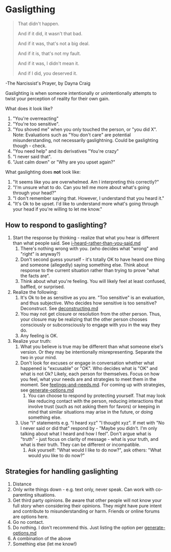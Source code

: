 # Gasligthing

> That didn't happen.&#x20;
>
> And if it did, it wasn't that bad.&#x20;
>
> And if it was, that's not a big deal.&#x20;
>
> And if it is, that's not my fault.&#x20;
>
> And if it was, I didn't mean it.&#x20;
>
> And if I did, you deserved it.

\-The Narcissist's Prayer, by Dayna Craig

Gaslighting is when someone intentionally or unintentionally attempts to twist your perception of reality for their own gain.

What does it look like?

1. "You're overreacting"
2. "You're too sensitive".
3. "You shoved me" when you only touched the person, or "you did X". Note: Evaluations such as "You don't care" are potential misunderstanding, not necessarily gaslightning. Could be gaslighting though - check.
4. "You need help" and its derivatives "You're crazy"
5. "I never said that".
6. "Just calm down" or "Why are you upset again?"

What gaslighting does **not** look like:

1. "It seems like you are overwhelmed. Am I interpreting this correctly?"
2. "I'm unsure what to do. Can you tell me more about what's going through your head?"
3. "I don't remember saying that. However, I understand that you heard it."
4. "It's Ok to be upset. I'd like to understand more what's going through your head if you're willing to let me know."

## How to respond to gaslighting?

1. Start the response by thinking - realize that what you hear is different than what people said. See [i-heard-rather-than-you-said.md](i-heard-rather-than-you-said.md "mention")
   1. There's nothing wrong with you. (who decides what "wrong" and "right" is anyway?)
   2. Don't second guess yourself - it's totally OK to have heard one thing and someone (allegedly) saying something else. Think about response to the current situation rather than trying to prove "what the facts are".
   3. Think about what you're feeling. You will likely feel at least confused, baffled, or surprised.
2. Realize the following:
   1. It's Ok to be as sensitive as you are. "Too sensitive" is an evaluation, and thus subjective. Who decides how sensitive is too sensitive? Deconstruct. See [deconstructing.md](../paradigm-shift/deconstructing.md "mention")
   2. You may not get closure or resolution from the other person. Thus, your closure may be realizing that the other person chooses consciously or subconsciously to engage with you in the way they do.
   3. Any feeling is OK.
3. Realize your truth:
   1. What you believe is true may be different than what someone else's version. Or they may be intentionally misrepresenting. Separate the two in your mind.
   2. Don't look for excuses or engage in conversation whether what happened is "excusable" or "OK". Who decides what is "OK" and what is not Ok? Likely, each person for themselves. Focus on how you feel, what your needs are and strategies to meet them in the moment. See [feelings-and-needs.md](../paradigm-shift/feelings-and-needs.md "mention"). For coming up with strategies, see [generate-options.md](../connection-and-communication/generate-options.md "mention")
      1. You can choose to respond by protecting yourself. That may look like reducing contact with the person, reducing interactions that involve trust (such as not asking them for favors) or keeping in mind that similar situations may arise in the future, or doing something else.
   3. Use "I" statements e.g. "I heard xyz" "I thought xyz". If met with "No I never said or did that" respond by - "Maybe you didn't. I'm only talking about what I heard and how I feel". Don't argue what is "truth" - just focus on clarity of message - what is your truth, and what is their truth. They can be different or incompatible.
      1. Ask yourself: "What would I like to do now?", ask others: "What would you like to do now?"

## Strategies for handling gaslighting

1. Distance
2. Only write things down - e.g. text only, never speak. Can work with co-parenting situations.
3. Get third party opinions. Be aware that other people will not know your full story when considering their opinions. They might have pure intent and contribute to misunderstanding or harm. Friends or online forums are options here.
4. Go no contact.
5. Do nothing. I don't recommend this. Just listing the option per [generate-options.md](../connection-and-communication/generate-options.md "mention")
6. A combination of the above
7. Something else (let me know!)

